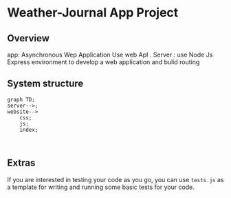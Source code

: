 # Weather-Journal App Project

## Overview
app:
Asynchronous Wep Application Use web ApI . 
Server :
use Node Js Express environment to develop a web application and bulid routing 

## System structure 
```mermaid
graph TD;
server-->;
website-->
    css;
    js;
    index;



```

## Extras
If you are interested in testing your code as you go, you can use `tests.js` as a template for writing and running some basic tests for your code.
